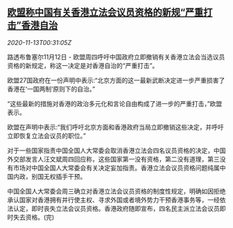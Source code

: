 <!--1605228921000-->
[欧盟称中国有关香港立法会议员资格的新规“严重打击”香港自治](https://cn.reuters.com/article/hongkong-security-eu-1112-thur-idCNKBS27T02M)
------

<div><i>2020-11-13T00:31:05Z</i></div><p>路透布鲁塞尔11月12日 - 欧盟周四呼吁中国政府立即撤销有关香港立法会当选议员资格的新规定，称这一决定是对香港自治的“严重打击”。</p><p>欧盟27国政府在一份声明中表示:“北京方面的这一最新武断决定进一步严重损害了香港在‘一国两制’原则下的自治。”</p><p>“这些最新的措施对香港的政治多元化和言论自由构成了进一步的严重打击，”欧盟表示。</p><p>欧盟在声明中表示:“我们呼吁北京方面和香港政府当局立即撤销这些决定，并呼吁立即恢复立法会议员的职位。”</p><p>对于一些国家指责中国全国人大常委会取消香港立法会四名议员资格的决定，中国外交部发言人汪文斌周四回应称，这些国家第一没有资格，第二没有道理，第三没有市场对中国全国人大常委会有关决定妄加指责。香港立法会议员资格问题纯属中国内政，别国无权插手干预。</p><p>中国全国人大常委会周三确立对香港立法会议员资格的制度性规定，明确如因拒绝承认国家对香港拥有并行使主权、寻求外国或者境外势力干预香港事务等，一经依法认定，即时丧失立法会议员资格。香港政府随即宣布，四名民主派立法会议员即时失去资格。(完)</p>
